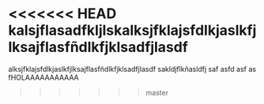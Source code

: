 <<<<<<< HEAD
kalsjflasadfkljlskalksjfklajsfdlkjaslkfjlksajflasfñdlkfjklsadfjlasdf
=======
alksjfklajsfdlkjaslkfjlksajflasfñdlkfjklsadfjlasdf
sakldjflkñasldfj
saf
asfd
asf
as
fHOLAAAAAAAAAAA
>>>>>>> master
